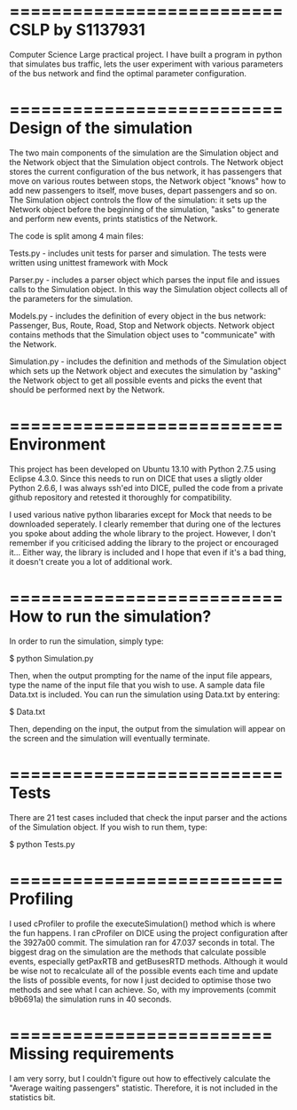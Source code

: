 ==========================
CSLP by S1137931
==========================

Computer Science Large practical project.
I have built a program in python that simulates bus traffic, lets the user experiment with various parameters of the bus network and find the optimal parameter configuration.


==========================
Design of the simulation
==========================

The two main components of the simulation are the Simulation object and the Network object that the Simulation object controls. The Network object stores the current configuration of the bus network, it has passengers that move on various routes between stops, the Network object "knows" how to add new passengers to itself, move buses, depart passengers and so on. The Simulation object controls the flow of the simulation: it sets up the Network object before the beginning of the simulation, "asks" to generate and perform new events, prints statistics of the Network.

The code is split among 4 main files:


Tests.py - includes unit tests for parser and simulation. The tests were written using unittest framework with Mock

Parser.py - includes a parser object which parses the input file and issues calls to the Simulation object. In this way the Simulation object collects all of the parameters for the simulation.

Models.py - includes the definition of every object in the bus network: Passenger, Bus, Route, Road, Stop and Network objects. Network object contains methods that the Simulation object uses to "communicate" with the Network.

Simulation.py - includes the definition and methods of the Simulation object which sets up the Network object and executes the simulation by "asking" the Network object to get all possible events and picks the event that should be performed next by the Network.


==========================
Environment
==========================

This project has been developed on Ubuntu 13.10 with Python 2.7.5 using Eclipse 4.3.0. Since this needs to run on DICE that uses a sligtly older Python 2.6.6, I was always ssh'ed into DICE, pulled the code from a private github repository and retested it thoroughly for compatibility.

I used various native python libararies except for Mock that needs to be downloaded seperately. I clearly remember that during one of the lectures you spoke about adding the whole library to the project. However, I don't remember if you criticised adding the library to the project or encouraged it... Either way, the library is included and I hope that even if it's a bad thing, it doesn't create you a lot of additional work.

==========================
How to run the simulation?
==========================

In order to run the simulation, simply type:


$ python Simulation.py


Then, when the output prompting for the name of the input file appears, type the name of the input file that you wish to use. A sample data file Data.txt is included. You can run the simulation using Data.txt by entering:


$ Data.txt


Then, depending on the input, the output from the simulation will appear on the screen and the simulation will eventually terminate.


==========================
Tests
==========================


There are 21 test cases included that check the input parser and the actions of the Simulation object. If you wish to run them, type:


$ python Tests.py


==========================
Profiling
==========================

I used cProfiler to profile the executeSimulation() method which is where the fun happens. I ran cProfiler on DICE using the project configuration after the 3927a00 commit. The simulation ran for 47.037 seconds in total. The biggest drag on the simulation are the methods that calculate possible events, especially getPaxRTB and getBusesRTD methods. Although it would be wise not to recalculate all of the possible events each time and update the lists of possible events, for now I just decided to optimise those two methods and see what I can achieve. So, with my improvements (commit b9b691a) the simulation runs in 40 seconds.


=========================
Missing requirements
=========================

I am very sorry, but I couldn't figure out how to effectively calculate the "Average waiting passengers" statistic. Therefore, it is not included in the statistics bit.
